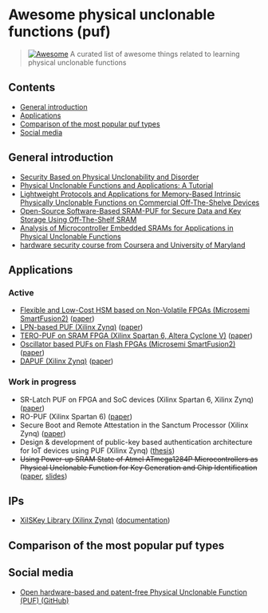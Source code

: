 # Awesome physical unclonable functions (puf)

> [![Awesome](https://awesome.re/badge.svg)](https://awesome.re)
> A curated list of awesome things related to learning physical unclonable functions

## Contents

- [General introduction](#general-introduction)
- [Applications](#applications)
- [Comparison of the most popular puf types](#comparison-of-the-most-popular-puf-types)
- [Social media](#social-media)

## General introduction

- [Security Based on Physical Unclonability and Disorder](https://link.springer.com/chapter/10.1007%2F978-1-4419-8080-9_4)
- [Physical Unclonable Functions and Applications: A Tutorial](https://ieeexplore.ieee.org/document/6823677)
- [Lightweight Protocols and Applications for Memory-Based Intrinsic Physically Unclonable Functions on Commercial Off-The-Shelve Devices](http://tuprints.ulb.tu-darmstadt.de/7014/1/dis2017.pdf)
- [Open-Source Software-Based SRAM-PUF for Secure Data and Key Storage Using Off-The-Shelf SRAM](https://repository.tudelft.nl/islandora/object/uuid%3A4f879ecf-95d5-4482-8931-8c40abde0e79)
- [Analysis of Microcontroller Embedded SRAMs for Applications in Physical Unclonable Functions](https://uwspace.uwaterloo.ca/handle/10012/10735)
- [hardware security course from Coursera and University of Maryland](https://github.com/KarenWest/hardwareSecurity)

## Applications

### Active

- [Flexible and Low-Cost HSM based on Non-Volatile FPGAs (Microsemi SmartFusion2)](http://sips.inesc-id.pt/~rjfc/cores/HSM-SF2/) ([paper](https://ieeexplore.ieee.org/document/8279795/references#references))
- [LPN-based PUF (Xilinx Zynq)](https://github.com/scluconn/LPN-based_PUF) ([paper](https://www.mdpi.com/2410-387X/1/3/23/html))
- [TERO-PUF on SRAM FPGA (Xilinx Spartan 6, Altera Cyclone V)](https://perso.univ-st-etienne.fr/bl16388h/salware/tero_puf.htm) ([paper](https://ieeexplore.ieee.org/abstract/document/7560186))
- [Oscillator based PUFs on Flash FPGAs (Microsemi SmartFusion2)](https://gitlab.univ-st-etienne.fr/ugo.mureddu/flash_fpga_puf_source_code) ([paper](https://ieeexplore.ieee.org/abstract/document/8031560))
- [DAPUF (Xilinx Zynq)](https://www.ru.nl/publish/pages/769526/gerben_geltink.pdf) ([paper](https://link.springer.com/chapter/10.1007/978-3-319-55714-4_9))

### Work in progress

- SR-Latch PUF on FPGA and SoC devices (Xilinx Spartan 6, Xilinx Zynq) ([paper](https://www.sciencedirect.com/science/article/pii/S0141933117300558))
- RO-PUF (Xilinx Spartan 6) ([paper](https://www.jstage.jst.go.jp/article/elex/15/5/15_15.20180093/_article/-char/ja/))
- Secure Boot and Remote Attestation in the Sanctum Processor (Xilinx Zynq) ([paper](https://ieeexplore.ieee.org/abstract/document/8429295))
- Design & development of public-key based authentication architecture for IoT devices using PUF (Xilinx Zynq) ([thesis](https://repository.tudelft.nl/islandora/object/uuid%3A58ad76d8-4552-461e-aa61-54299d021bd1))
- ~~Using Power-up SRAM State of Atmel ATmega1284P Microcontrollers as Physical Unclonable Function for Key Generation and Chip Identification~~ ([paper](https://www.tandfonline.com/doi/abs/10.1080/19393555.2014.891279), [slides](#))

## IPs

- [XilSKey Library (Xilinx Zynq)](https://github.com/Xilinx/embeddedsw/tree/master/lib/sw_services/xilskey) ([documentation](https://github.com/Xilinx/embeddedsw/raw/master/lib/sw_services/xilskey/doc/xilskey.pdf))

## Comparison of the most popular puf types

## Social media

- [Open hardware-based and patent-free Physical Unclonable Function (PUF) (GitHub)](https://github.com/Tribler/tribler/issues/3064)
